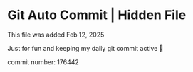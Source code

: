 # Git Auto Commit | Hidden File

This file was added Feb 12, 2025

Just for fun and keeping my daily git commit active 🤪

commit number: 176442
